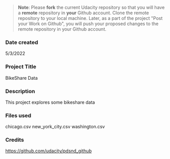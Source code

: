>**Note**: Please **fork** the current Udacity repository so that you will have a **remote** repository in **your** Github account. Clone the remote repository to your local machine. Later, as a part of the project "Post your Work on Github", you will push your proposed changes to the remote repository in your Github account.

### Date created
5/3/2022

### Project Title
BikeShare Data

### Description
This project explores some bikeshare data

### Files used
chicago.csv
new_york_city.csv
washington.csv
### Credits
https://github.com/udacity/pdsnd_github
